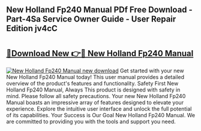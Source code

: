 ## New Holland Fp240 Manual PDf Free Download - Part-4Sa Service Owner Guide - User Repair Edition jv4cC

# <h2><a href="http://bc89590.oget.top/?id=New+Holland+Fp240+Manual">🔗Download New 👉🔴 New Holland Fp240 Manual</a></h2>

[![New Holland Fp240 Manual new download](https://i.imgur.com/5g1atiW.png)](http://bc89590.oget.top/?id=New+Holland+Fp240+Manual)
Get started with your new New Holland Fp240 Manual today! This user manual provides a detailed overview of the product's features and functionality. Safety First New Holland Fp240 Manual, Always This product is designed with safety in mind. Please follow all safety precautions. Your new New Holland Fp240 Manual boasts an impressive array of features designed to elevate your experience. Explore the intuitive user interface and unlock the full potential of its capabilities. Your Success is Our Goal New Holland Fp240 Manual. We are committed to providing you with the tools and support you need.

